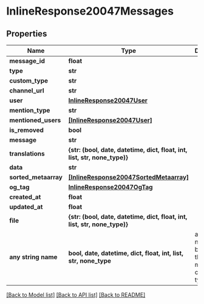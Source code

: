 # InlineResponse20047Messages


## Properties
Name | Type | Description | Notes
------------ | ------------- | ------------- | -------------
**message_id** | **float** |  | [optional] 
**type** | **str** |  | [optional] 
**custom_type** | **str** |  | [optional] 
**channel_url** | **str** |  | [optional] 
**user** | [**InlineResponse20047User**](InlineResponse20047User.md) |  | [optional] 
**mention_type** | **str** |  | [optional] 
**mentioned_users** | [**[InlineResponse20047User]**](InlineResponse20047User.md) |  | [optional] 
**is_removed** | **bool** |  | [optional] 
**message** | **str** |  | [optional] 
**translations** | **{str: (bool, date, datetime, dict, float, int, list, str, none_type)}** |  | [optional] 
**data** | **str** |  | [optional] 
**sorted_metaarray** | [**[InlineResponse20047SortedMetaarray]**](InlineResponse20047SortedMetaarray.md) |  | [optional] 
**og_tag** | [**InlineResponse20047OgTag**](InlineResponse20047OgTag.md) |  | [optional] 
**created_at** | **float** |  | [optional] 
**updated_at** | **float** |  | [optional] 
**file** | **{str: (bool, date, datetime, dict, float, int, list, str, none_type)}** |  | [optional] 
**any string name** | **bool, date, datetime, dict, float, int, list, str, none_type** | any string name can be used but the value must be the correct type | [optional]

[[Back to Model list]](../README.md#documentation-for-models) [[Back to API list]](../README.md#documentation-for-api-endpoints) [[Back to README]](../README.md)


